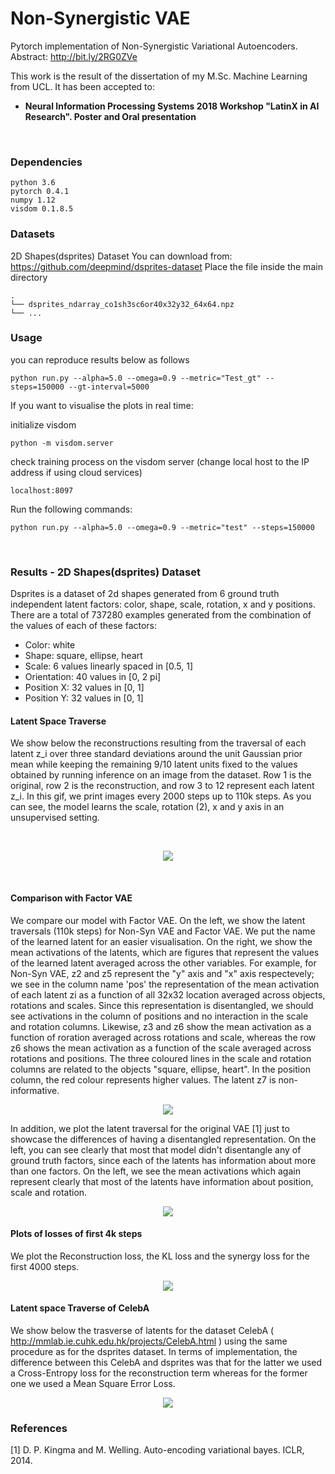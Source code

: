 # Non-Synergistic VAE
Pytorch implementation of Non-Synergistic Variational Autoencoders. Abstract: http://bit.ly/2RG0ZVe 

This work is the result of the dissertation of my M.Sc. Machine Learning from UCL.
It has been accepted to:
<ul style="list-style-type:disc">
  <li><b>Neural Information Processing Systems 2018 Workshop "LatinX in AI Research". Poster and Oral presentation</b></li>
</ul>
<br>

### Dependencies
```
python 3.6
pytorch 0.4.1
numpy 1.12
visdom 0.1.8.5
```

### Datasets
2D Shapes(dsprites) Dataset
You can download from: https://github.com/deepmind/dsprites-dataset
Place the file inside the main directory
```
.
└── dsprites_ndarray_co1sh3sc6or40x32y32_64x64.npz
└── ...
```

### Usage
you can reproduce results below as follows

```
python run.py --alpha=5.0 --omega=0.9 --metric="Test_gt" --steps=150000 --gt-interval=5000
```
If you want to visualise the plots in real time:

initialize visdom
```
python -m visdom.server
```

check training process on the visdom server (change local host to the IP address if using cloud services)
```
localhost:8097
```
Run the following commands:
```
python run.py --alpha=5.0 --omega=0.9 --metric="test" --steps=150000 
```
<br>

### Results - 2D Shapes(dsprites) Dataset

Dsprites is a dataset of 2d shapes generated from 6 ground truth independent latent factors: color, shape, scale, rotation, x and y positions. There are a total of 737280 examples generated from the combination of the values of each of these factors:

* Color: white
* Shape: square, ellipse, heart
* Scale: 6 values linearly spaced in [0.5, 1]
* Orientation: 40 values in [0, 2 pi]
* Position X: 32 values in [0, 1]
* Position Y: 32 values in [0, 1]

#### Latent Space Traverse

We show below the reconstructions resulting from the traversal of each latent z_i over three standard deviations around the unit Gaussian prior mean while keeping the remaining 9/10 latent units fixed to the values obtained by running inference on an image from the dataset. Row 1 is the original, row 2 is the reconstruction, and row 3 to 12 represent each latent z_i. In this gif, we print images every 2000 steps up to 110k steps. As you can see, the model learns the scale, rotation (2), x and y axis in an unsupervised setting. 

<br>
<p align="center">
<img src=misc/traversals.gif>
</p>
<br>

#### Comparison with Factor VAE

We compare our model with Factor VAE. On the left, we show the latent traversals (110k steps) for Non-Syn VAE and Factor VAE. We put the name of the learned latent for an easier visualisation. On the right, we show the mean activations of the latents, which are figures that represent the values of the learned latent averaged across the other variables. For example, for Non-Syn VAE, z2 and z5 represent the "y" axis and "x" axis respectevely; we see in the column name 'pos' the representation of the mean activation of each latent zi as a function of all 32x32 location averaged across objects, rotations and scales. Since this representation is disentangled, we should see activations in the column of positions and no interaction in the scale and rotation columns. Likewise, z3 and z6 show the mean activation as a function of roration averaged across rotations and scale, whereas the row z6 shows the mean activation as a function of the scale averaged across rotations and positions. The three coloured lines in the scale and rotation columns are related to the objects "square, ellipse, heart". In the position column, the red colour represents higher values. The latent z7 is non-informative.

<p align="center">
<img src=misc/latents.png>
</p>

In addition, we plot the latent traversal for the original VAE [1] just to showcase the differences of having a disentangled representation. On the left, you can see clearly that most that model didn't disentangle any of ground truth factors, since each of the latents has information about more than one factors. On the left, we see the mean activations which again represent clearly that most of the latents have information about position, scale and rotation.

<p align="center">
<img src=misc/VAE_traversals.png>
</p>

#### Plots of losses of first 4k steps

We plot the Reconstruction loss, the KL loss and the synergy loss for the first 4000 steps.

<p align="center">
<img src=misc/plots.png>
</p>

#### Latent space Traverse of CelebA

We show below the trasverse of latents for the dataset CelebA ( http://mmlab.ie.cuhk.edu.hk/projects/CelebA.html ) using the same procedure as for the dsprites dataset. In terms of implementation, the difference between this CelebA and dsprites was that for the latter we used a Cross-Entropy loss for the reconstruction term whereas for the former one we used a Mean Square Error Loss. 

<p align="center">
<img src=misc/faces_celeba.png>
</p>

### References

[1] D. P. Kingma and M. Welling. Auto-encoding variational bayes. ICLR, 2014.

